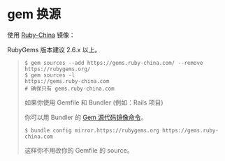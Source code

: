 # gem 换源

使用 [Ruby-China](https://gems.ruby-china.com/) 镜像：

RubyGems 版本建议 2.6.x 以上。 

> ```
> $ gem sources --add https://gems.ruby-china.com/ --remove https://rubygems.org/
> $ gem sources -l
> https://gems.ruby-china.com
> # 确保只有 gems.ruby-china.com
> ```
>
> 如果你使用 Gemfile 和 Bundler (例如：Rails 项目)
>
> 你可以用 Bundler 的 [Gem 源代码镜像命令](http://bundler.io/v1.5/bundle_config.html#gem-source-mirrors)。
>
> ```
> $ bundle config mirror.https://rubygems.org https://gems.ruby-china.com
> ```
>
> 这样你不用改你的 Gemfile 的 source。
